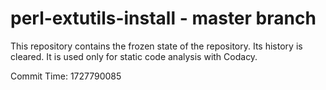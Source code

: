 # perl-extutils-install - master branch

This repository contains the frozen state of the repository.
Its history is cleared. It is used only for static code
analysis with Codacy.

Commit Time: 1727790085
